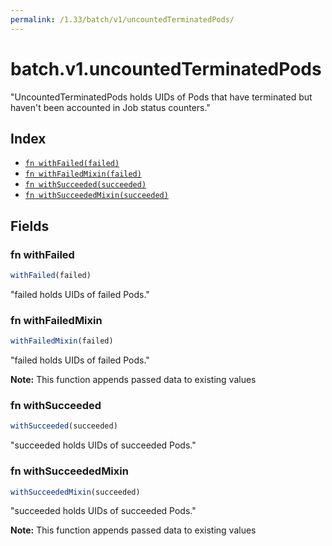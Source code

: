 ```yaml
---
permalink: /1.33/batch/v1/uncountedTerminatedPods/
---
```


# batch.v1.uncountedTerminatedPods

"UncountedTerminatedPods holds UIDs of Pods that have terminated but haven't been accounted in Job status counters."

## Index

* [`fn withFailed(failed)`](#fn-withfailed)
* [`fn withFailedMixin(failed)`](#fn-withfailedmixin)
* [`fn withSucceeded(succeeded)`](#fn-withsucceeded)
* [`fn withSucceededMixin(succeeded)`](#fn-withsucceededmixin)

## Fields

### fn withFailed

```ts
withFailed(failed)
```

"failed holds UIDs of failed Pods."

### fn withFailedMixin

```ts
withFailedMixin(failed)
```

"failed holds UIDs of failed Pods."

**Note:** This function appends passed data to existing values

### fn withSucceeded

```ts
withSucceeded(succeeded)
```

"succeeded holds UIDs of succeeded Pods."

### fn withSucceededMixin

```ts
withSucceededMixin(succeeded)
```

"succeeded holds UIDs of succeeded Pods."

**Note:** This function appends passed data to existing values